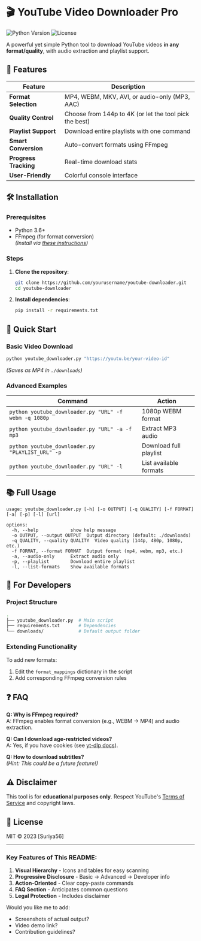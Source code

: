
# 🎬 YouTube Video Downloader Pro

![Python Version](https://img.shields.io/badge/python-3.6%2B-blue)
![License](https://img.shields.io/badge/license-MIT-green)

A powerful yet simple Python tool to download YouTube videos **in any format/quality**, with audio extraction and playlist support.

## 🌟 Features

| Feature | Description |
|---------|-------------|
| **Format Selection** | MP4, WEBM, MKV, AVI, or audio-only (MP3, AAC) |
| **Quality Control** | Choose from 144p to 4K (or let the tool pick the best) |
| **Playlist Support** | Download entire playlists with one command |
| **Smart Conversion** | Auto-convert formats using FFmpeg |
| **Progress Tracking** | Real-time download stats |
| **User-Friendly** | Colorful console interface |

## 🛠️ Installation

### Prerequisites
- Python 3.6+
- FFmpeg (for format conversion)  
  *(Install via [these instructions](https://ffmpeg.org/download.html))*

### Steps
1. **Clone the repository**:
   ```bash
   git clone https://github.com/yourusername/youtube-downloader.git
   cd youtube-downloader
   ```

2. **Install dependencies**:
   ```bash
   pip install -r requirements.txt
   ```

## 🚀 Quick Start

### Basic Video Download
```bash
python youtube_downloader.py "https://youtu.be/your-video-id"
```
*(Saves as MP4 in `./downloads`)*

### Advanced Examples
| Command | Action |
|---------|--------|
| `python youtube_downloader.py "URL" -f webm -q 1080p` | 1080p WEBM format |
| `python youtube_downloader.py "URL" -a -f mp3` | Extract MP3 audio |
| `python youtube_downloader.py "PLAYLIST_URL" -p` | Download full playlist |
| `python youtube_downloader.py "URL" -l` | List available formats |

## 📚 Full Usage
```text
usage: youtube_downloader.py [-h] [-o OUTPUT] [-q QUALITY] [-f FORMAT] [-a] [-p] [-l] [url]

options:
  -h, --help            show help message
  -o OUTPUT, --output OUTPUT  Output directory (default: ./downloads)
  -q QUALITY, --quality QUALITY  Video quality (144p, 480p, 1080p, etc.)
  -f FORMAT, --format FORMAT  Output format (mp4, webm, mp3, etc.)
  -a, --audio-only      Extract audio only
  -p, --playlist        Download entire playlist
  -l, --list-formats    Show available formats
```

## 🧰 For Developers

### Project Structure
```bash
.
├── youtube_downloader.py  # Main script
├── requirements.txt       # Dependencies
└── downloads/             # Default output folder
```

### Extending Functionality
To add new formats:
1. Edit the `format_mappings` dictionary in the script
2. Add corresponding FFmpeg conversion rules

## ❓ FAQ

**Q: Why is FFmpeg required?**  
A: FFmpeg enables format conversion (e.g., WEBM → MP4) and audio extraction.

**Q: Can I download age-restricted videos?**  
A: Yes, if you have cookies (see [yt-dlp docs](https://github.com/yt-dlp/yt-dlp#cookies)).

**Q: How to download subtitles?**  
*(Hint: This could be a future feature!)*

## ⚠️ Disclaimer
This tool is for **educational purposes only**. Respect YouTube's [Terms of Service](https://www.youtube.com/t/terms) and copyright laws.

## 📜 License
MIT © 2023 [Suriya56]

---

### Key Features of This README:
1. **Visual Hierarchy** - Icons and tables for easy scanning
2. **Progressive Disclosure** - Basic → Advanced → Developer info
3. **Action-Oriented** - Clear copy-paste commands
4. **FAQ Section** - Anticipates common questions
5. **Legal Protection** - Includes disclaimer

Would you like me to add:
- Screenshots of actual output?
- Video demo link?
- Contribution guidelines?
